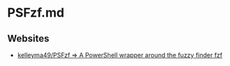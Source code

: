 # PSFzf.md

## Websites

* [kelleyma49/PSFzf => A PowerShell wrapper around the fuzzy finder fzf](https://github.com/kelleyma49/PSFzf)
